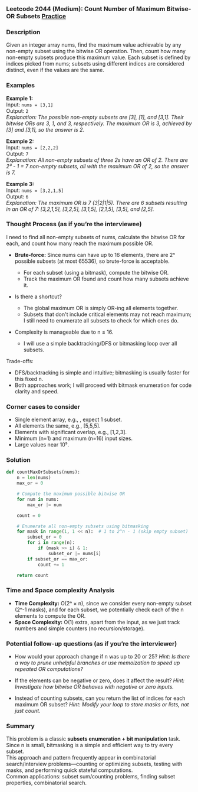 ### Leetcode 2044 (Medium): Count Number of Maximum Bitwise-OR Subsets [Practice](https://leetcode.com/problems/count-number-of-maximum-bitwise-or-subsets)

### Description  
Given an integer array nums, find the maximum value achievable by any non-empty subset using the bitwise OR operation. Then, count how many non-empty subsets produce this maximum value. Each subset is defined by indices picked from nums; subsets using different indices are considered distinct, even if the values are the same.

### Examples  

**Example 1:**  
Input: `nums = [3,1]`  
Output: `2`  
*Explanation: The possible non-empty subsets are [3], [1], and [3,1]. Their bitwise ORs are 3, 1, and 3, respectively. The maximum OR is 3, achieved by [3] and [3,1], so the answer is 2.*

**Example 2:**  
Input: `nums = [2,2,2]`  
Output: `7`  
*Explanation: All non-empty subsets of three 2s have an OR of 2. There are 2³ - 1 = 7 non-empty subsets, all with the maximum OR of 2, so the answer is 7.*

**Example 3:**  
Input: `nums = [3,2,1,5]`  
Output: `6`  
*Explanation: The maximum OR is 7 (3|2|1|5). There are 6 subsets resulting in an OR of 7: [3,2,1,5], [3,2,5], [3,1,5], [2,1,5], [3,5], and [2,5].*


### Thought Process (as if you’re the interviewee)  
I need to find all non-empty subsets of nums, calculate the bitwise OR for each, and count how many reach the maximum possible OR.  
- **Brute-force:** Since nums can have up to 16 elements, there are 2ⁿ possible subsets (at most 65536), so brute-force is acceptable.  
  - For each subset (using a bitmask), compute the bitwise OR.
  - Track the maximum OR found and count how many subsets achieve it.

- Is there a shortcut?  
  - The global maximum OR is simply OR-ing all elements together.  
  - Subsets that don't include critical elements may not reach maximum; I still need to enumerate all subsets to check for which ones do.

- Complexity is manageable due to n ≤ 16.  
  - I will use a simple backtracking/DFS or bitmasking loop over all subsets.

Trade-offs:
- DFS/backtracking is simple and intuitive; bitmasking is usually faster for this fixed n.
- Both approaches work; I will proceed with bitmask enumeration for code clarity and speed.

### Corner cases to consider  
- Single element array, e.g., , expect 1 subset.
- All elements the same, e.g., [5,5,5].
- Elements with significant overlap, e.g., [1,2,3].
- Minimum (n=1) and maximum (n=16) input sizes.
- Large values near 10⁵.

### Solution

```python
def countMaxOrSubsets(nums):
    n = len(nums)
    max_or = 0

    # Compute the maximum possible bitwise OR
    for num in nums:
        max_or |= num

    count = 0

    # Enumerate all non-empty subsets using bitmasking
    for mask in range(1, 1 << n):  # 1 to 2^n - 1 (skip empty subset)
        subset_or = 0
        for i in range(n):
            if (mask >> i) & 1:
                subset_or |= nums[i]
        if subset_or == max_or:
            count += 1

    return count
```

### Time and Space complexity Analysis  

- **Time Complexity:** O(2ⁿ × n), since we consider every non-empty subset (2ⁿ-1 masks), and for each subset, we potentially check each of the n elements to compute the OR.
- **Space Complexity:** O(1) extra, apart from the input, as we just track numbers and simple counters (no recursion/storage).

### Potential follow-up questions (as if you’re the interviewer)  

- How would your approach change if n was up to 20 or 25?
  *Hint: Is there a way to prune unhelpful branches or use memoization to speed up repeated OR computations?*

- If the elements can be negative or zero, does it affect the result?
  *Hint: Investigate how bitwise OR behaves with negative or zero inputs.*

- Instead of counting subsets, can you return the list of indices for each maximum OR subset?
  *Hint: Modify your loop to store masks or lists, not just count.*

### Summary
This problem is a classic **subsets enumeration + bit manipulation** task.  
Since n is small, bitmasking is a simple and efficient way to try every subset.  
This approach and pattern frequently appear in combinatorial search/interview problems—counting or optimizing subsets, testing with masks, and performing quick stateful computations.  
Common applications: subset sum/counting problems, finding subset properties, combinatorial search.